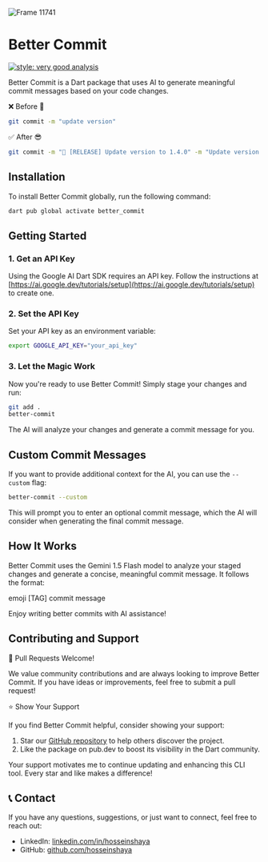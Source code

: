 
![Frame 11741](https://github.com/user-attachments/assets/53d933f9-8205-4d52-8ffa-8fb6bf013bc1)

# Better Commit

[![style: very good analysis](https://img.shields.io/badge/style-very_good_analysis-B22C89.svg)](https://pub.dev/packages/very_good_analysis)

Better Commit is a Dart package that uses AI to generate meaningful commit messages based on your code changes.

❌ Before 🤮

```bash
git commit -m "update version"
```

✅ After 😎

```bash
git commit -m "🚀 [RELEASE] Update version to 1.4.0" -m "Update version number in pubspec.yaml and changelog."
```

## Installation

To install Better Commit globally, run the following command:

```bash
dart pub global activate better_commit
```

## Getting Started

### 1. Get an API Key

Using the Google AI Dart SDK requires an API key. Follow the instructions at [https://ai.google.dev/tutorials/setup](https://ai.google.dev/tutorials/setup) to create one.

### 2. Set the API Key

Set your API key as an environment variable:

```bash
export GOOGLE_API_KEY="your_api_key"
```

### 3. Let the Magic Work

Now you're ready to use Better Commit! Simply stage your changes and run:

```bash
git add .
better-commit
```

The AI will analyze your changes and generate a commit message for you.

## Custom Commit Messages

If you want to provide additional context for the AI, you can use the `--custom` flag:

```bash
better-commit --custom
```

This will prompt you to enter an optional commit message, which the AI will consider when generating the final commit message.

## How It Works

Better Commit uses the Gemini 1.5 Flash model to analyze your staged changes and generate a concise, meaningful commit message. It follows the format:

emoji [TAG] commit message

Enjoy writing better commits with AI assistance!

## Contributing and Support

🤝 Pull Requests Welcome!

We value community contributions and are always looking to improve Better Commit. If you have ideas or improvements, feel free to submit a pull request!

⭐ Show Your Support

If you find Better Commit helpful, consider showing your support:

1. Star our [GitHub repository](https://github.com/hosseinshaya/better_commit) to help others discover the project.
2. Like the package on pub.dev to boost its visibility in the Dart community.

Your support motivates me to continue updating and enhancing this CLI tool. Every star and like makes a difference!

## 📞 Contact

If you have any questions, suggestions, or just want to connect, feel free to reach out:

- LinkedIn: [linkedin.com/in/hosseinshaya](https://linkedin.com/in/hosseinshaya)
- GitHub: [github.com/hosseinshaya](https://github.com/hosseinshaya)
